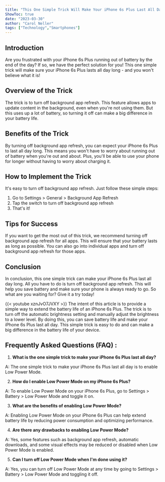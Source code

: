 ```yaml
---
title: "This One Simple Trick Will Make Your iPhone 6s Plus Last All Day - You Won't Believe What It Is!"
ShowToc: true 
date: "2023-03-30"
author: "Carol Neller" 
tags: ["Technology","Smartphones"]
---
```

## Introduction
Are you frustrated with your iPhone 6s Plus running out of battery by the end of the day? If so, we have the perfect solution for you! This one simple trick will make sure your iPhone 6s Plus lasts all day long - and you won't believe what it is!

## Overview of the Trick
The trick is to turn off background app refresh. This feature allows apps to update content in the background, even when you're not using them. But this uses up a lot of battery, so turning it off can make a big difference in your battery life.

## Benefits of the Trick
By turning off background app refresh, you can expect your iPhone 6s Plus to last all day long. This means you won't have to worry about running out of battery when you're out and about. Plus, you'll be able to use your phone for longer without having to worry about charging it.

## How to Implement the Trick
It's easy to turn off background app refresh. Just follow these simple steps:

1. Go to Settings > General > Background App Refresh
2. Tap the switch to turn off background app refresh
3. That's it!

## Tips for Success
If you want to get the most out of this trick, we recommend turning off background app refresh for all apps. This will ensure that your battery lasts as long as possible. You can also go into individual apps and turn off background app refresh for those apps.

## Conclusion
In conclusion, this one simple trick can make your iPhone 6s Plus last all day long. All you have to do is turn off background app refresh. This will help you save battery and make sure your phone is always ready to go. So what are you waiting for? Give it a try today!

{{< youtube xznJvO7JVXY >}} 
The intent of this article is to provide a simple way to extend the battery life of an iPhone 6s Plus. The trick is to turn off the automatic brightness setting and manually adjust the brightness to a lower level. By doing this, you can save battery life and make your iPhone 6s Plus last all day. This simple trick is easy to do and can make a big difference in the battery life of your device.

## Frequently Asked Questions (FAQ) :
1. **What is the one simple trick to make your iPhone 6s Plus last all day?**

A: The one simple trick to make your iPhone 6s Plus last all day is to enable Low Power Mode.

2. **How do I enable Low Power Mode on my iPhone 6s Plus?**

A: To enable Low Power Mode on your iPhone 6s Plus, go to Settings > Battery > Low Power Mode and toggle it on. 

3. **What are the benefits of enabling Low Power Mode?**

A: Enabling Low Power Mode on your iPhone 6s Plus can help extend battery life by reducing power consumption and optimizing performance.

4. **Are there any drawbacks to enabling Low Power Mode?**

A: Yes, some features such as background app refresh, automatic downloads, and some visual effects may be reduced or disabled when Low Power Mode is enabled.

5. **Can I turn off Low Power Mode when I'm done using it?**

A: Yes, you can turn off Low Power Mode at any time by going to Settings > Battery > Low Power Mode and toggling it off.


